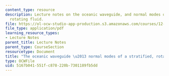 ```yaml
---
content_type: resource
description: Lecture notes on the oceanic waveguide, and normal modes of a stratified,
  rotating fluid.
file: https://ol-ocw-studio-app-production.s3.amazonaws.com/courses/12-802-wave-motion-in-the-ocean-and-the-atmosphere-spring-2008/5167b041551fc878220b7301189fb5dd_MIT12_802S08_lec09.pdf
file_type: application/pdf
learning_resource_types:
- Lecture Notes
parent_title: Lecture Notes
parent_type: CourseSection
resourcetype: Document
title: "The oceanic waveguide \u2013 normal modes of a stratified, rotating fluid "
type: OCWFile
uid: 5167b041-551f-c878-220b-7301189fb5dd
---
```

